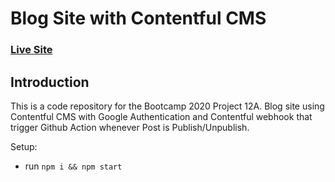 # Blog Site with Contentful CMS

### [Live Site](https://bootcamp-2020-blog.netlify.app)

## Introduction

This is a code repository for the Bootcamp 2020 Project 12A. Blog site using Contentful CMS with Google Authentication and Contentful webhook that trigger Github Action whenever Post is Publish/Unpublish.

Setup:

- run `npm i && npm start`
